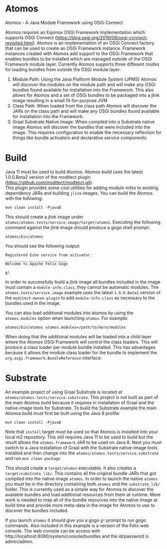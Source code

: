 # Atomos
Atomos - A Java Module Framework using OSGi Connect

Atomos requires an Equinox OSGi Framework implementation which supports OSGi Connect (https://blog.osgi.org/2019/09/osgi-connect-revisited.html).
Atomos is an implementation of an OSGi Connect factory that can be used to create an OSGi Framework instance. Framework instances created
with Atomos add support to the OSGi Framework that enables bundles to be installed
which are managed outside of the OSGi Framework module layer.  Currently Atomos supports three different modes for
loading bundles from outside the OSGi module layer:

1. Module Path:  Using the Java Platform Module System (JPMS) Atomos will discover the 
modules on the module path and will make any OSGi bundles found available for installation into the Framework.  This also allows
for Atomos and a set of OSGi bundles to be packaged into a jlink image resulting in a small fit-for-purpose JVM
1. Class Path:  When loaded from the class path Atomos will discover the JARs on the class path
and will make any OSGi bundles found available for installation into the Framework.
1. Graal Substrate Native Image:  When compiled into a Substrate native image Atomos will discover the bundles that were
included into the image.  This requires configuration to enable the necessary reflection for things like bundle activators
and declarative service components.


# Build

Java 11 must be used to build Atomos.  Atomos build uses the latest 1.0.0.Beta2 version of the moditect plugin (https://github.com/moditect/moditect.git).  
This plugin provides some cool utilities for adding module-infos to existing dependency JARs and building `jlink` images.  You can build the Atomos with the following:

`mvn clean install -Pjava8`

This should create a jlink image under `atomos/atomos.tests/service.image/target/atomos`.  Executing the following command
against the jlink image should produce a gogo shell prompt:

`atomos/bin/atomos`

You should see the following output:

```
Registered Echo service from activator.
____________________________
Welcome to Apache Felix Gogo

g! 
```

In order to successfully build a jlink image all bundles included in the image must contain a `module-info.class`,
they cannot be automatic modules.
The `atomos.tests/service.image` example uses the latest `1.0.0.Beta2` version of the `moditect-maven-plugin` to
add `module-info.class` as necessary to the bundles used in the image.

You can also load additional modules into atomos by using the `atomos.modules` option when launching `atomos`.
For example:

```
atomos/bin/atomos atomos.modules=/path/to/more/modules
```
When doing that the additional modules will be loaded into a child layer where the Atomos OSGi Framework
will control the class loaders.  This will produce a class loader per module bundle installed.  This has
advantages because it allows the module class loader for the bundle to implement the
`org.osgi.framework.BundleReference` interface.

# Substrate

An example project of using Graal Substrate is located at `atomos/atomos.tests/service.substrate`.  This project is not built as part of the main
Atomos build because it requires in installation of Graal and the native-image tools for Substrate.  To build the Substrate example the main
Atomos build must first be built using the Java 8 profile:

`mvn clean install -Pjava8`

Note that `install` target must be used so that Atomos is installed into your local m2 repository.  This still requires Java 11 to be used to 
build but the result allows the `atomos.framework` JAR to be used on Java 8.  Next you must switch to
a Java installation of Graal with the Substrate native-image tools installed and then change into the `atomos/atomos.tests/service.substrate` and
run `mvn clean package`

This should create a `target/atomos` executable.  It also creates a `target/substrate_lib/`.  This contains all the original bundle JARs that
got compiled into the native image `atomos`.  In order to launch the native `atomos` you must be in the directory containing both `atomos`
and the `substrate_lib/` folder.  This is currently used as a simple way for Atomos to discover the available bundles and load additional
resources from them at runtime.  More work is needed to map all of the bundle resources into the native image at build time and provide more meta-data
in the image for Atomos to use to discover the bundles included.

If you launch `atomos` it should give you a gogo `g!` prompt to run gogo commands.  Also included in this example is a version of the Felix
web console.  The web console can be access with http://localhost:8080/system/console/bundles and the id/password is admin/admin.


